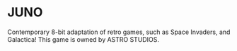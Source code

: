 # JUNO
Contemporary 8-bit adaptation of retro games, such as Space Invaders, and Galactica!
This game is owned by ASTRO STUDIOS.
